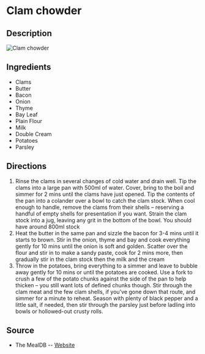 # Clam chowder

## Description
![Clam chowder](https://www.themealdb.com/images/media/meals/rvtvuw1511190488.jpg "Clam chowder")

## Ingredients
- Clams
- Butter
- Bacon
- Onion
- Thyme
- Bay Leaf
- Plain Flour
- Milk
- Double Cream
- Potatoes
- Parsley

## Directions
1. Rinse the clams in several changes of cold water and drain well. Tip the clams into a large pan with 500ml of water. Cover, bring to the boil and simmer for 2 mins until the clams have just opened. Tip the contents of the pan into a colander over a bowl to catch the clam stock. When cool enough to handle, remove the clams from their shells – reserving a handful of empty shells for presentation if you want. Strain the clam stock into a jug, leaving any grit in the bottom of the bowl. You should have around 800ml stock
2. Heat the butter in the same pan and sizzle the bacon for 3-4 mins until it starts to brown. Stir in the onion, thyme and bay and cook everything gently for 10 mins until the onion is soft and golden. Scatter over the flour and stir in to make a sandy paste, cook for 2 mins more, then gradually stir in the clam stock then the milk and the cream
3. Throw in the potatoes, bring everything to a simmer and leave to bubble away gently for 10 mins or until the potatoes are cooked. Use a fork to crush a few of the potato chunks against the side of the pan to help thicken – you still want lots of defined chunks though. Stir through the clam meat and the few clam shells, if you've gone down that route, and simmer for a minute to reheat. Season with plenty of black pepper and a little salt, if needed, then stir through the parsley just before ladling into bowls or hollowed-out crusty rolls.

## Source

- The MealDB -- [Website](https://themealdb.com)
